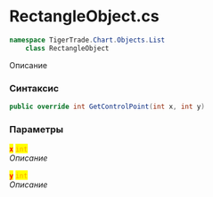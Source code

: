 
# RectangleObject.cs
```csharp
namespace TigerTrade.Chart.Objects.List  
    class RectangleObject
```

Описание

### Синтаксис
```csharp
public override int GetControlPoint(int x, int y)
```

### Параметры  
<mark style="color:red;">**`x`**</mark> <mark style="color:orange;">`int`</mark>  
 *Описание*  
  
<mark style="color:red;">**`y`**</mark> <mark style="color:orange;">`int`</mark>  
 *Описание*  
  

                    
                    